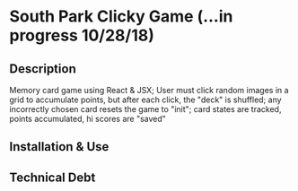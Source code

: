 # South Park Clicky Game (...in progress 10/28/18)

## Description
Memory card game using React & JSX; User must click random images in a grid to accumulate points, but after each click, the "deck" is shuffled; any incorrectly chosen card resets the game to "init"; card states are tracked, points accumulated, hi scores are "saved"

## Installation & Use

## Technical Debt
